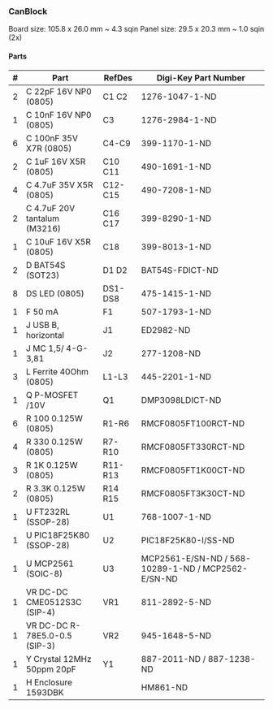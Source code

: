 ### CanBlock ###

Board size: 105.8 x 26.0 mm ~ 4.3 sqin
Panel size: 29.5 x 20.3 mm ~ 1.0 sqin (2x)


#### Parts ####

|  # | Part                             | RefDes  | Digi-Key Part Number       |
|---:|----------------------------------|---------|----------------------------|
|  2 | C 22pF 16V NP0 (0805)            | C1 C2   | 1276-1047-1-ND             |
|  1 | C 10nF 16V NP0 (0805)            | C3      | 1276-2984-1-ND             |
|  6 | C 100nF 35V X7R (0805)           | C4-C9   | 399-1170-1-ND              |
|  2 | C 1uF 16V X5R (0805)             | C10 C11 | 490-1691-1-ND              |
|  4 | C 4.7uF 35V X5R (0805)           | C12-C15 | 490-7208-1-ND              |
|  2 | C 4.7uF 20V tantalum (M3216)     | C16 C17 | 399-8290-1-ND              |
|  1 | C 10uF 16V X5R (0805)            | C18     | 399-8013-1-ND              |
|  2 | D BAT54S (SOT23)                 | D1 D2   | BAT54S-FDICT-ND            |
|  8 | DS LED (0805)                    | DS1-DS8 | 475-1415-1-ND              |
|  1 | F 50 mA                          | F1      | 507-1793-1-ND              |
|  1 | J USB B, horizontal              | J1      | ED2982-ND                  |
|  1 | J MC 1,5/ 4-G-3,81               | J2      | 277-1208-ND                |
|  3 | L Ferrite 40Ohm (0805)           | L1-L3   | 445-2201-1-ND              |
|  1 | Q P-MOSFET /10V                  | Q1      | DMP3098LDICT-ND            |
|  6 | R 100 0.125W (0805)              | R1-R6   | RMCF0805FT100RCT-ND        | 
|  4 | R 330 0.125W (0805)              | R7-R10  | RMCF0805FT330RCT-ND        |
|  3 | R 1K 0.125W (0805)               | R11-R13 | RMCF0805FT1K00CT-ND        |
|  2 | R 3.3K 0.125W (0805)             | R14 R15 | RMCF0805FT3K30CT-ND        |
|  1 | U FT232RL (SSOP-28)              | U1      | 768-1007-1-ND              |
|  1 | U PIC18F25K80 (SSOP-28)          | U2      | PIC18F25K80-I/SS-ND        |
|  1 | U MCP2561 (SOIC-8)               | U3      | MCP2561-E/SN-ND / 568-10289-1-ND / MCP2562-E/SN-ND |
|  1 | VR DC-DC CME0512S3C (SIP-4)      | VR1     | 811-2892-5-ND              |
|  1 | VR DC-DC R-78E5.0-0.5 (SIP-3)    | VR2     | 945-1648-5-ND              |
|  1 | Y Crystal 12MHz 50ppm 20pF       | Y1      | 887-2011-ND / 887-1238-ND  |
|  1 | H Enclosure 1593DBK              |         | HM861-ND                   |
